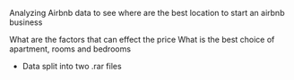 Analyzing Airbnb data to see where are 
the best location to start an airbnb business

What are the factors that can effect the price
What is the best choice of apartment, rooms and bedrooms


- Data split into two .rar files
